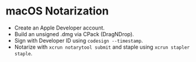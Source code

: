
# macOS Notarization
- Create an Apple Developer account.
- Build an unsigned .dmg via CPack (DragNDrop).
- Sign with Developer ID using `codesign --timestamp`.
- Notarize with `xcrun notarytool submit` and staple using `xcrun stapler staple`.
